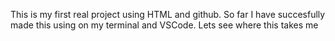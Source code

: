 This is my first real project using HTML and github. So far I have succesfully made this using on my terminal and VSCode. Lets see where this takes me